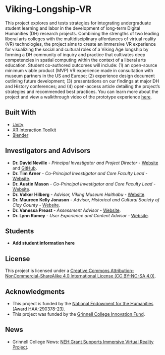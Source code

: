 # Viking-Longship-VR
This project explores and tests strategies for integrating undergraduate student learning and labor in the development of long-term Digital Humanities (DH) research projects. Combining the strengths of two leading liberal arts colleges with the multidisciplinary affordances of virtual reality (VR) technologies, the project aims to create an immersive VR experience for visualizing the social and cultural roles of a Viking Age longship by forming a DH community of inquiry and practice that cultivates deep competencies in spatial computing within the context of a liberal arts education. Student co-authored outcomes will include: (1) an open-source minimum viable product (MVP) VR experience made in consultation with museum partners in the US and Europe; (2) experience design document outlining future development; (3) presentations on our findings at major DH and History conferences; and (4) open-access article detailing the project’s strategies and recommended best practices. You can learn more about the project and view a walkthrough video of the prototype experience [here](https://youtu.be/SJ-tCGOemZU).

## Built With

* [Unity](https://unity3d.com/)
* [XR Interaction Toolkit](https://docs.unity3d.com/Packages/com.unity.xr.interaction.toolkit@2.3/manual/index.html)
* [Blender](https://www.blender.org/)

## Investigators and Advisors

* **Dr. David Neville** - *Principal Investigator and Project Director* - [Website](https://doktorfrag.com/) and [GitHub](https://github.com/doktorfrag).
* **Dr. Tim Arner** - *Co-Principal Investigator and Core Faculty Lead* - [Website](https://www.grinnell.edu/user/arnertim).
* **Dr. Austin Mason** - *Co-Principal Investigator and Core Faculty Lead* - [Website](https://medhieval.com/).
* **Dr. Volker Hilberg** - *Advisor, Viking Museum Haithabu* - [Website](https://haithabu.de/de/startseite).
* **Dr. Maureen Kelly Jonason** - *Advisor, Historical and Cultural Society of Clay County* - [Website](https://www.hcscconline.org/).
* **Dr. Vanessa Preast** - *Assessment Advisor* - [Website](https://www.grinnell.edu/user/preastva).
* **Dr. Lynn Ramey** - *User Experience and Content Advisor* - [Website](https://my.vanderbilt.edu/lynnramey/).

## Students

* **Add student information here**

## License

This project is licensed under a [Creative Commons Attribution-NonCommercial-ShareAlike 4.0 International License (CC BY-NC-SA 4.0)](https://creativecommons.org/licenses/by-nc-sa/4.0/).

## Acknowledgments

* This project is funded by the [National Endowment for the Humanities (Award HAA-290378-23)](https://www.neh.gov/blog/announcing-new-odh-awards-january-2023).
* This project was funded by the [Grinnell College Innovation Fund](https://www.grinnell.edu/about/leadership/president/innovationfund/2017-18-projects).

## News
* Grinnell College News: [NEH Grant Supports Immersive Virtual Reality Project](https://www.grinnell.edu/news/neh-grant-supports-immersive-virtual-reality-project).

